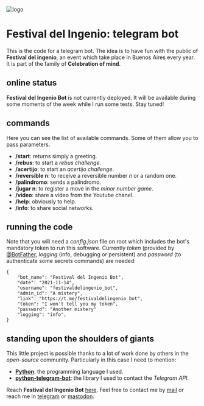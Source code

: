 ![logo](https://gitlab.com/rodrigovalla/festivaldelingeniobot/-/raw/themoststable/assets/img/icon_64.png)

# Festival del Ingenio: telegram bot

This is the code for a telegram bot. The idea is to have fun with the public of **Festival del ingenio**, an event
which take place in Buenos Aires every year. It is part of the family of **Celebration of mind**.  

## online status

**Festival del Ingenio Bot** is not currently deployed. It will be available during some moments of the week while I run
some tests. Stay tuned!

## commands

Here you can see the list of available commands. Some of them allow you to pass parameters.

- **/start**: returns simply a greeting.  
- **/rebus**: to start a *rebus challenge*.
- **/acertijo**: to start an *acertijo challenge*.
- **/reversible n**: to receive a reversible number *n* or a random one.
- **/palindromo**: sends a palíndromo.
- **/jugar n**: to register a move in the *minor number game*.
- **/video**: share a video from the Youtube chanel.
- **/help**: obviously to help.
- **/info**: to share social networks.

## running the code

Note that you will need a *config.json* file on root which includes the bot's mandatory token to run this software.
Currently *token* (provided by [@BotFather](https://t.me/BotFather), *logging* (info, debugging or persistent) and
*password* (to authenticate some secrets commands) are needed:

```
{
	"bot_name": "Festival del Ingenio Bot",
	"date": "2021-11-14",
	"username": "festivaldelingenio_bot",
	"admin_id": "A mistery",
	"link": "https://t.me/festivaldelingenio_bot",
	"token": "I won't tell you my token",
	"password": "Another mistery"
	"logging": "info",
}

```

## standing upon the shoulders of giants

This little project is possible thanks to a lot of work done by others in the *open-source* community. Particularly in
this case I need to mention:

- [**Python**](https://www.python.org/): the programming language I used.  
- [**python-telegram-bot**](https://python-telegram-bot.org/): the library I used to contact the *Telegram API*.  

Reach **Festival del Ingenio Bot** [here](https://t.me/festivaldelingeniobot_bot).
Feel free to contact me by [mail](mailto:rodrigovalla@protonmail.ch) or reach me in
[telegram](https://t.me/rvalla) or [mastodon](https://fosstodon.org/@rvalla).
